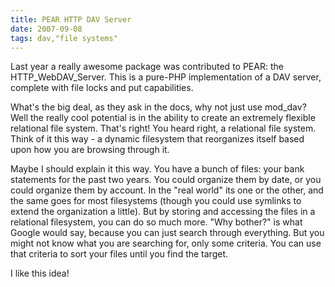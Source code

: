 ```yaml
---
title: PEAR HTTP DAV Server
date: 2007-09-08
tags: dav,"file systems"
---
```

Last year a really awesome package was contributed to PEAR: the HTTP_WebDAV_Server. This is a pure-PHP implementation of a DAV server, complete with file locks and put capabilities.

What's the big deal, as they ask in the docs, why not just use mod_dav? Well the really cool potential is in the ability to create an extremely flexible relational file system. That's right! You heard right, a relational file system. Think of it this way - a dynamic filesystem that reorganizes itself based upon how you are browsing through it.

Maybe I should explain it this way. You have a bunch of files: your bank statements for the past two years. You could organize them by date, or you could organize them by account. In the "real world" its one or the other, and the same goes for most filesystems (though you could use symlinks to extend the organization a little). But by storing and accessing the files in a relational filesystem, you can do so much more. "Why bother?" is what Google would say, because you can just search through everything. But you might not know what you are searching for, only some criteria. You can use that criteria to sort your files until you find the target.

I like this idea!

